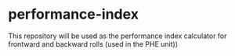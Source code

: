 # performance-index
This repository will be used as the performance index calculator for frontward and backward rolls (used in the PHE unit))
